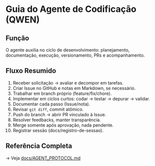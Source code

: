 # Guia do Agente de Codificação (QWEN)

## Função
O agente auxilia no ciclo de desenvolvimento: planejamento, documentação, execução, versionamento, PRs e acompanhamento.

## Fluxo Resumido
1. Receber solicitação → avaliar e decompor em tarefas.
2. Criar Issue no GitHub e notas em Markdown, se necessário.
3. Trabalhar em branch próprio (feature/fix/chore).
4. Implementar em ciclos curtos: codar → testar → depurar → validar.
5. Documentar cada passo (Issue/nota).
6. Revisar `git diff`, commit atômico.
7. Push do branch → abrir PR vinculado à Issue.
8. Resolver feedbacks, manter transparência.
9. Merge somente após aprovação, nada pendente.
10. Registrar sessão (docs/registro-de-sessao).

## Referência Completa
→ Veja [docs/AGENT_PROTOCOL.md](./docs/AGENT_PROTOCOL.md)
